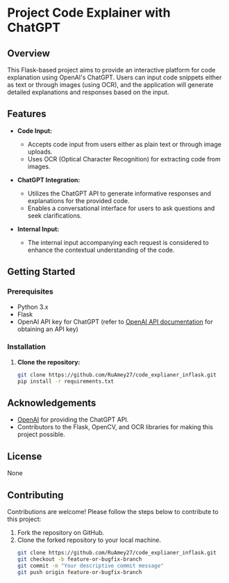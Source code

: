 # Project Code Explainer with ChatGPT

## Overview

This Flask-based project aims to provide an interactive platform for code explanation using OpenAI's ChatGPT. Users can input code snippets either as text or through images (using OCR), and the application will generate detailed explanations and responses based on the input.

## Features

- **Code Input:**
  - Accepts code input from users either as plain text or through image uploads.
  - Uses OCR (Optical Character Recognition) for extracting code from images.

- **ChatGPT Integration:**
  - Utilizes the ChatGPT API to generate informative responses and explanations for the provided code.
  - Enables a conversational interface for users to ask questions and seek clarifications.

- **Internal Input:**
  - The internal input accompanying each request is considered to enhance the contextual understanding of the code.

## Getting Started

### Prerequisites

- Python 3.x
- Flask
- OpenAI API key for ChatGPT (refer to [OpenAI API documentation](https://beta.openai.com/docs/) for obtaining an API key)

### Installation

1. **Clone the repository:**

   ```bash
   git clone https://github.com/RuAmey27/code_explianer_inflask.git
   pip install -r requirements.txt
   
## Acknowledgements

- [OpenAI](https://www.openai.com/) for providing the ChatGPT API.
- Contributors to the Flask, OpenCV, and OCR libraries for making this project possible.

## License

None

## Contributing

Contributions are welcome! Please follow the steps below to contribute to this project:

1. Fork the repository on GitHub.
2. Clone the forked repository to your local machine.
   ```bash
   git clone https://github.com/RuAmey27/code_explianer_inflask.git
   git checkout -b feature-or-bugfix-branch
   git commit -m "Your descriptive commit message"
   git push origin feature-or-bugfix-branch
